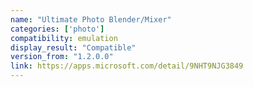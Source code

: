 ```yaml
---
name: "Ultimate Photo Blender/Mixer"
categories: ['photo']
compatibility: emulation
display_result: "Compatible"
version_from: "1.2.0.0"
link: https://apps.microsoft.com/detail/9NHT9NJG3849
---
```

